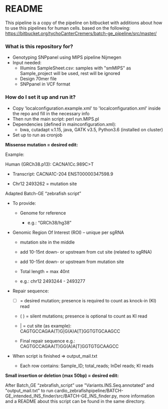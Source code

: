 # README #

This pipeline is a copy of the pipeline on bitbucket with additions about how to use this pipelines for human cells. 
based on the following: https://bitbucket.org/tychoCanterCremers/batch-ge_pipeline/src/master/
### What is this repository for? ###


* Genotyping SNPpanel using MIPS pipeline Nijmegen
* Input needed:
	* Illumins SampleSheet.csv: samples with "smMIPS" as Sample_project will be used, rest will be ignored
	* Design 70mer file 
	* SNPpanel in VCF format


### How do I set it up and run it? ###

* Copy 'localconfiguration.example.xml' to 'localconfiguration.xml' inside the repo and fill in the necessary info 
* Then run the main script: perl run.MIPS.pl
* Dependencies (defined in mainconfiguration.xml): 
	* bwa, cutadapt v.1.15, java, GATK v3.5, Python3.6 (installed on cluster)
* Set up to run as cronjob

**Missense mutation = desired edit:**

Example:

Human (GRCh38.p13): CACNA1Cc.989C>T

* Transcript: CACNA1C-204 ENST00000347598.9

* Chr12 2493262 = mutation site

Adapted Batch-GE “zebrafish script”

* To provide:

	* Genome for reference

		* e.g.: “GRCh38/hg38”

* Genomic Region Of Interest (ROI) – unique per sgRNA

	* mutation site in the middle

	* add 10-15nt down- or upstream from cut site (related to sgRNA)

	* add 10-15nt down- or upstream from mutation site

	* Total length = max 40nt

	* e.g.: chr12 2493244 - 2493277

* Repair sequence:

	* [ ] = desired mutation; presence is required to count as knock-in (KI) read

	* ( ) = silent mutations; presence is optional to count as KI read

	* | = cut site (as example): CAGTGCCAGAA(T)G|G(A)A[T]GGTGTGCAAGCC

	* Final repair sequence e.g.: CAGTGCCAGAA(T)GG(A)A[T]GGTGTGCAAGCC

* When script is finished => output_mail.txt

	* Each row contains: Sample_ID; total_reads; InDel reads; KI reads

**Small insertion or deletion (max 50bp) = desired edit:**

After Batch_GE “zebrafish_script” use "Variants.INS.Seq.annotated" and "output_mail.txt" to run  cardio_zebrafishpipeline/BATCH-GE_intended_INS_finder/src/BATCH-GE_INS_finder.py, more information and a README about this script can be found in the same directory.